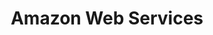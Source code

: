 ---
images:
- amazon_aws-32.png
- amazon_aws-ar21.svg
- amazon_aws-120x60.png
layout: default
title: Amazon Web Services
---